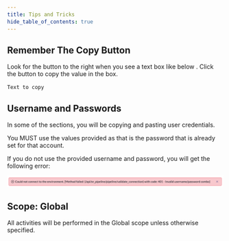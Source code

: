 ```yaml
---
title: Tips and Tricks
hide_table_of_contents: true
---
```


## Remember The Copy Button

Look for the button to the right when you see a text box like below . Click the button to copy the value in the box. 

```
Text to copy
```

## Username and Passwords

In some of the sections, you will be copying and pasting user credentials. 

You MUST use the values provided as that is the password that is already set for that account. 

If you do not use the provided username and password, you will get the following error:

![relative](/img/lab-aemc/2023-07-31-12-39-48.png)

## Scope: Global

All activities will be performed in the Global scope unless otherwise specified. 